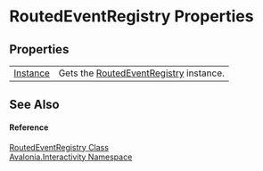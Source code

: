 # RoutedEventRegistry Properties




## Properties
<table>
<tr>
<td><a href="P_Avalonia_Interactivity_RoutedEventRegistry_Instance">Instance</a></td>
<td>Gets the <a href="T_Avalonia_Interactivity_RoutedEventRegistry">RoutedEventRegistry</a> instance.</td>
</tr>
</table>

## See Also


#### Reference
<a href="T_Avalonia_Interactivity_RoutedEventRegistry">RoutedEventRegistry Class</a>  
<a href="N_Avalonia_Interactivity">Avalonia.Interactivity Namespace</a>  

